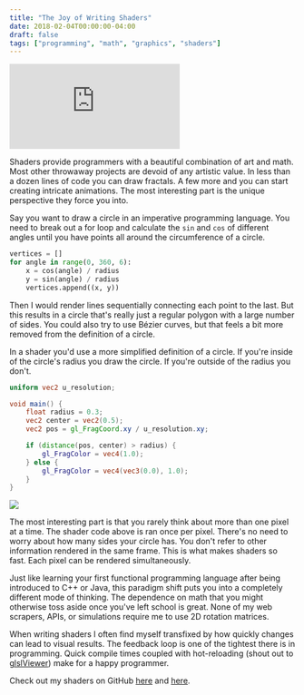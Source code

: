```yaml
---
title: "The Joy of Writing Shaders"
date: 2018-02-04T00:00:00-04:00
draft: false
tags: ["programming", "math", "graphics", "shaders"]
---
```


<div class="iframe-wrapper rounded">
    <iframe frameborder="0" src="https://www.shadertoy.com/embed/4dcyzH?gui=true&paused=true&muted=true" allowfullscreen></iframe>
</div>

Shaders provide programmers with a beautiful combination of art and math. Most other throwaway projects are devoid of any artistic value. In less than a dozen lines of code you can draw fractals. A few more and you can start creating intricate animations. The most interesting part is the unique perspective they force you into.

Say you want to draw a circle in an imperative programming language. You need to break out a for loop and calculate the `sin` and `cos` of different angles until you have points all around the circumference of a circle.

```python
vertices = []  
for angle in range(0, 360, 6):  
    x = cos(angle) / radius  
    y = sin(angle) / radius  
    vertices.append((x, y))
```

Then I would render lines sequentially connecting each point to the last. But this results in a circle that's really just a regular polygon with a large number of sides. You could also try to use Bézier curves, but that feels a bit more removed from the definition of a circle.

In a shader you'd use a more simplified definition of a circle. If you're inside of the circle's radius you draw the circle. If you're outside of the radius you don't.

```glsl
uniform vec2 u_resolution;

void main() {
    float radius = 0.3;
    vec2 center = vec2(0.5);
    vec2 pos = gl_FragCoord.xy / u_resolution.xy;

    if (distance(pos, center) > radius) {
        gl_FragColor = vec4(1.0);
    } else {
        gl_FragColor = vec4(vec3(0.0), 1.0);
    }
}
```

![](/blog/image/shaders/circle_1.png)

The most interesting part is that you rarely think about more than one pixel at a time. The shader code above is ran once per pixel. There's no need to worry about how many sides your circle has. You don't refer to other information rendered in the same frame. This is what makes shaders so fast. Each pixel can be rendered simultaneously.

Just like learning your first functional programming language after being introduced to C++ or Java, this paradigm shift puts you into a completely different mode of thinking. The dependence on math that you might otherwise toss aside once you've left school is great. None of my web scrapers, APIs, or simulations require me to use 2D rotation matrices.

When writing shaders I often find myself transfixed by how quickly changes can lead to visual results. The feedback loop is one of the tightest there is in programming. Quick compile times coupled with hot-reloading (shout out to [glslViewer](https://github.com/patriciogonzalezvivo/glslViewer)) make for a happy programmer.

Check out my shaders on GitHub [here](https://github.com/danthedaniel/shaders) and [here](https://github.com/teaearlgraycold/shadron).
